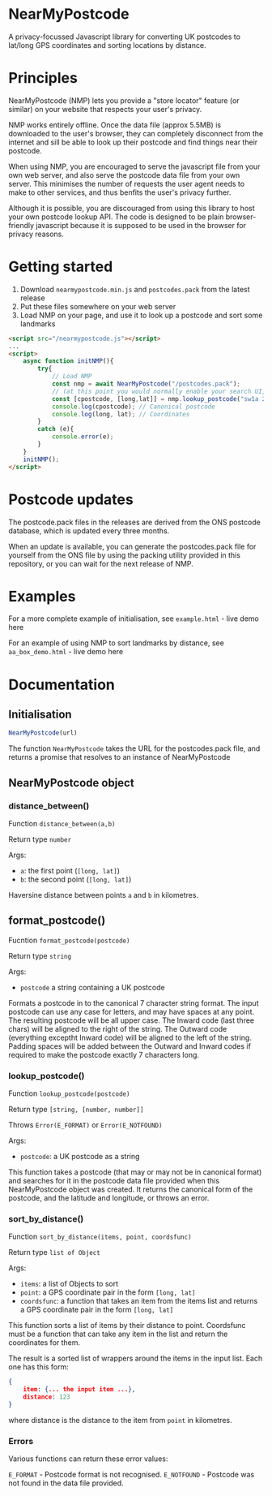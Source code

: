 # NearMyPostcode

A privacy-focussed Javascript library for converting UK postcodes to lat/long GPS coordinates and sorting locations by distance.

# Principles

NearMyPostcode (NMP) lets you provide a "store locator" feature (or similar) on your website that respects your user's privacy.

NMP works entirely offline. Once the data file (approx 5.5MB) is downloaded to the user's browser, they can completely disconnect from the internet and sill be able to look up their postcode and find things near their postcode.

When using NMP, you are encouraged to serve the javascript file from your own web server, and also serve the postcode data file from your own server. This minimises the number of requests the user agent needs to make to other services, and thus benfits the user's privacy further.

Although it is possible, you are discouraged from using this library to host your own postcode lookup API. The code is designed to be plain browser-friendly javascript because it is supposed to be used in the browser for privacy reasons.

# Getting started

1. Download `nearmypostcode.min.js` and `postcodes.pack` from the latest release
2. Put these files somewhere on your web server
3. Load NMP on your page, and use it to look up a postcode and sort some landmarks

```html
<script src="/nearmypostcode.js"></script>
...
<script>
    async function initNMP(){
        try{
            // Load NMP
            const nmp = await NearMyPostcode("/postcodes.pack");
            // (at this point you would normally enable your search UI, but this is just a short example)
            const [cpostcode, [long,lat]] = nmp.lookup_postcode("sw1a 2aa");
            console.log(cpostcode); // Canonical postcode
            console.log(long, lat); // Coordinates
        }
        catch (e){
            console.error(e);
        }
    }
    initNMP();
</script>
```

# Postcode updates

The postcode.pack files in the releases are derived from the ONS postcode database, which is updated every three months.

When an update is available, you can generate the postcodes.pack file for yourself from the ONS file by using the packing utility provided in this repository, or you can wait for the next release of NMP.

# Examples

For a more complete example of initialisation, see `example.html` - live demo here

For an example of using NMP to sort landmarks by distance, see `aa_box_demo.html` - live demo here

# Documentation

## Initialisation

```js
NearMyPostcode(url)
```

The function `NearMyPostcode` takes the URL for the postcodes.pack file, and returns a promise that resolves to an instance of NearMyPostcode

## NearMyPostcode object


### distance_between()

Function `distance_between(a,b)`

Return type `number`

Args:

- `a`: the first point (`[long, lat]`)
- `b`: the second point (`[long, lat]`)

Haversine distance between points `a` and `b` in kilometres.

## format_postcode()

Fucntion `format_postcode(postcode)`

Return type `string`

Args:

- `postcode` a string containing a UK postcode

Formats a postcode in to the canonical 7 character string format. The input postcode can use any case for letters, and may have spaces at any point. The resulting postcode will be all upper case. The Inward code (last three chars) will be aligned to the right of the string. The Outward code (everything exceptht Inward code) will be aligned to the left of the string. Padding spaces will be added between the Outward and Inward codes if required to make the postcode exactly 7 characters long.

### lookup_postcode()

Function `lookup_postcode(postcode)`

Return type `[string, [number, number]]`

Throws `Error(E_FORMAT)` or `Error(E_NOTFOUND)`

Args:
 - `postcode`: a UK postcode as a string

This function takes a postcode (that may or may not be in canonical format) and searches for it in the postcode data file provided when this NearMyPostcode object was created. It returns the canonical form of the postcode, and the latitude and longitude, or throws an error.

### sort_by_distance()

Function `sort_by_distance(items, point, coordsfunc)`

Return type `list of Object`

Args:

- `items`: a list of Objects to sort
- `point`: a GPS coordinate pair in the form `[long, lat]`
- `coordsfunc`: a function that takes an item from the items list and returns a GPS coordinate pair in the form `[long, lat]`

This function sorts a list of items by their distance to point. Coordsfunc must be a function that can take any item in the list and return the coordinates for them.

The result is a sorted list of wrappers around the items in the input list. Each one has this form:

```json
{
    item: {... the input item ...},
    distance: 123
}
```

where distance is the distance to the item from `point` in kilometres.

### Errors

Various functions can return these error values:

`E_FORMAT` - Postcode format is not recognised.
`E_NOTFOUND` - Postcode was not found in the data file provided.

